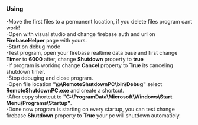 ### Using
-Move the first files to a permanent location, if you delete files program cant work! </br>
-Open with visual studio and change firebase auth and url on **FirebaseHelper** page with yours.</br>
-Start on debug mode</br>
-Test program, open your firebase realtime data base and first change **Timer** to **6000** after, change **Shutdown** property to **true**</br>
-If program is working change **Cancel** property to **True** its canceling shutdown timer.</br>
-Stop debuging and close program.</br>
-Open file location **"@\RemoteShutdownPC\bin\Debug\"** select **RemoteShutdownPC.exe** and create a shortcut.</br>
-After copy shortcut to **"C:\ProgramData\Microsoft\Windows\Start Menu\Programs\Startup"**.</br>
-Done now program is starting on every startup, you can test change firebase **Shutdown** property to **True** your pc will shutdown automaticly.</br>
